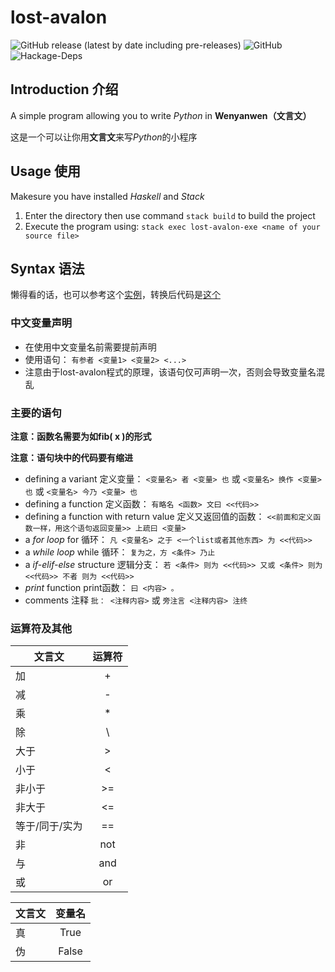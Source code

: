 # lost-avalon

![GitHub release (latest by date including pre-releases)](https://img.shields.io/github/v/release/Meowcolm024/lost-avalon?include_prereleases)
![GitHub](https://img.shields.io/github/license/Meowcolm024/lost-avalon)
![Hackage-Deps](https://img.shields.io/hackage-deps/v/parsec)

## Introduction 介绍

A simple program allowing you to write *Python* in **Wenyanwen（文言文）**

这是一个可以让你用**文言文**来写*Python*的小程序

## Usage 使用

Makesure you have installed *Haskell* and *Stack*

1. Enter the directory then use command ```stack build``` to build the project
2. Execute the program using: ```stack exec lost-avalon-exe <name of your source file>```

## Syntax 语法

懒得看的话，也可以参考这个[实例](examples/wenyan.txt)，转换后代码是[这个](examples/wenyan.py)

### 中文变量声明

* 在使用中文变量名前需要提前声明
* 使用语句： `有参者 <变量1> <变量2> <...>`
* 注意由于lost-avalon程式的原理，该语句仅可声明一次，否则会导致变量名混乱

### 主要的语句

**注意：函数名需要为如fib( x )的形式**

**注意：语句块中的代码要有缩进**

* defining a variant 定义变量： `<变量名> 者 <变量> 也` 或 `<变量名> 换作 <变量> 也` 或 `<变量名> 今乃 <变量> 也`
* defining a function 定义函数： `有略名 <函数> 文曰 <<代码>>`
* defining a function with return value 定义又返回值的函数： `<<前面和定义函数一样，用这个语句返回变量>> 上疏曰 <变量>`
* a *for loop* for 循环： `凡 <变量名> 之于 <一个list或者其他东西> 为 <<代码>>`
* a *while loop* while 循环： `复为之，方 <条件> 乃止`
* a *if-elif-else* structure 逻辑分支： `若 <条件> 则为 <<代码>> 又或 <条件> 则为 <<代码>> 不者 则为 <<代码>>`
* *print* function print函数： `曰 <内容> 。`
* comments 注释 `批： <注释内容>` 或 `旁注言 <注释内容> 注终`

### 运算符及其他

| 文言文         | 运算符 |
| -------------- | :----: |
| 加             |   +    |
| 减             |   -    |
| 乘             |   *    |
| 除             |   \    |
| 大于           |   >    |
| 小于           |   <    |
| 非小于         |   >=   |
| 非大于         |  <=   |
| 等于/同于/实为 |   ==   |
| 非             |  not   |
| 与             |  and   |
| 或             |   or   |

| 文言文 | 变量名 |
| ------ | :----: |
| 真     |  True  |
| 伪     | False  |

